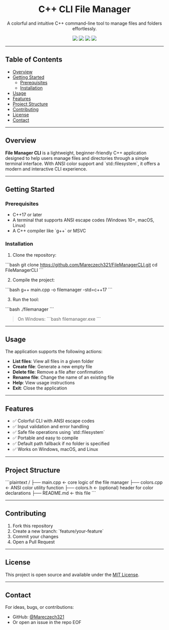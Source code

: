 <p align="center">
  <h1 align="center">C++ CLI File Manager </h1>
</p>
<p align="center">
  A colorful and intuitive C++ command-line tool to manage files and folders effortlessly.
</p>

<div align="center">
  <img src="https://img.shields.io/badge/code-C++-blue.svg" />
  <img src="https://img.shields.io/badge/status-active-brightgreen.svg" />
  <img src="https://img.shields.io/github/languages/count/Mareczech321/FileManagerCLI.svg" />
  <img src="https://img.shields.io/github/last-commit/Mareczech321/FileManagerCLI.svg" />
</div>

---

## Table of Contents

- [Overview](#overview)
- [Getting Started](#getting-started)
  - [Prerequisites](#prerequisites)
  - [Installation](#installation)
- [Usage](#usage)
- [Features](#features)
- [Project Structure](#project-structure)
- [Contributing](#contributing)
- [License](#license)
- [Contact](#contact)

---

## Overview

**File Manager CLI** is a lightweight, beginner-friendly C++ application designed to help users manage files and directories through a simple terminal interface. With ANSI color support and \`std::filesystem\`, it offers a modern and interactive CLI experience.

---

## Getting Started

### Prerequisites

- C++17 or later
- A terminal that supports ANSI escape codes (Windows 10+, macOS, Linux)
- A C++ compiler like \`g++\` or MSVC

### Installation

1. Clone the repository:

\`\`\`bash
git clone https://github.com/Mareczech321/FileManagerCLI.git
cd FileManagerCLI
\`\`\`

2. Compile the project:

\`\`\`bash
g++ main.cpp -o filemanager -std=c++17
\`\`\`

3. Run the tool:

\`\`\`bash
./filemanager
\`\`\`

> On Windows:
\`\`\`bash
filemanager.exe
\`\`\`

---

## Usage

The application supports the following actions:

- **List files**: View all files in a given folder  
- **Create file**: Generate a new empty file  
- **Delete file**: Remove a file after confirmation  
- **Rename file**: Change the name of an existing file  
- **Help**: View usage instructions  
- **Exit**: Close the application  

---

## Features

- ✅ Colorful CLI with ANSI escape codes  
- ✅ Input validation and error handling  
- ✅ Safe file operations using \`std::filesystem\`  
- ✅ Portable and easy to compile  
- ✅ Default path fallback if no folder is specified  
- ✅ Works on Windows, macOS, and Linux  

---

## Project Structure

\`\`\`plaintext
/
├── main.cpp        ← core logic of the file manager
├── colors.cpp      ← ANSI color utility function
├── colors.h        ← (optional) header for color declarations
├── README.md       ← this file
\`\`\`

---

## Contributing

1. Fork this repository  
2. Create a new branch: \`feature/your-feature\`  
3. Commit your changes  
4. Open a Pull Request  

---

## License

This project is open source and available under the [MIT License](LICENSE).

---

## Contact

For ideas, bugs, or contributions:

- GitHub: [@Mareczech321](https://github.com/Mareczech321)  
- Or open an issue in the repo
EOF
